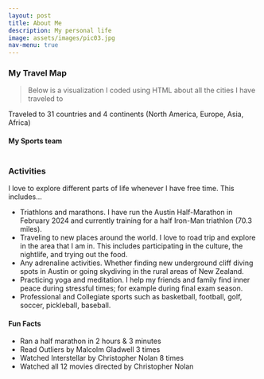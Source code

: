 ```yaml
---
layout: post
title: About Me
description: My personal life
image: assets/images/pic03.jpg
nav-menu: true
---
```


<!----------------------------------------------MAP OF TRAVELED COUNTRIES---------------------------------------------------->
<h3>My Travel Map</h3>
<blockquote>Below is a visualization I coded using HTML about all the cities I have traveled to</blockquote>
<p>Traveled to 31 countries and 4 continents (North America, Europe, Asia, Africa)</p>

<div id="map"></div>

<link rel="stylesheet" href="https://unpkg.com/leaflet/dist/leaflet.css" />
<script src="https://unpkg.com/leaflet/dist/leaflet.js"></script>
<script>
    // Initialize the map
    var map = L.map('map').setView([20, 0], 2); // Center the map at latitude 20 and longitude 0, with a zoom level of 2
    // Add OpenStreetMap tiles in English
    L.tileLayer('https://{s}.tile.openstreetmap.org/{z}/{x}/{y}.png', {
        attribution: '&copy; <a href="https://www.openstreetmap.org/copyright">OpenStreetMap</a> contributors',
        maxZoom: 18, // Set maximum zoom level
        minZoom: 2 // Set minimum zoom level
    }).addTo(map);
    // Set maximum boundaries for the map
    var southWest = L.latLng(-90, -180); // Bottom-left corner of the map
    var northEast = L.latLng(90, 180); // Top-right corner of the map
    var bounds = L.latLngBounds(southWest, northEast); // Set the map boundaries
    map.setMaxBounds(bounds); // Apply the boundaries to the map
    map.on('drag', function() {
        map.panInsideBounds(bounds, { animate: false }); // Keep the map within the boundaries while dragging
    });
    // Add markers for each country visited
    var countries = [
        {lat: 43.65107, lon: -79.347015, name: "Toronto, Canada"},
        {lat: 50.8503, lon: 4.3517, name: "Brussels, Belgium"},
        {lat: 60.1695, lon: 24.9354, name: "Helsinki, Finland"},
        {lat: 59.3293, lon: 18.0686, name: "Stockholm, Sweden"},
        {lat: 59.437, lon: 24.7536, name: "Tallinn, Estonia"},
        {lat: 10.2992, lon: -85.839, name: "Tamarindo, Costa Rica"},
        {lat: 12.0569, lon: -61.7481, name: "Saint George's, Grenada"},
        {lat: -33.8688, lon: 151.2093, name: "Sydney, Australia"},
        {lat: -45.0312, lon: 168.6626, name: "Queenstown, New Zealand"},
        {lat: 41.3851, lon: 2.1734, name: "Barcelona, Spain"},
        {lat: 41.2376, lon: 1.8055, name: "Sitges, Spain"},
        {lat: 41.3145, lon: 2.0635, name: "Viladecans, Spain"},
        {lat: 41.1189, lon: 1.2445, name: "Tarragona, Spain"},
        {lat: 38.7223, lon: -9.1393, name: "Lisboa, Portugal"},
        {lat: 41.1496, lon: -8.6109, name: "Porto, Portugal"},
        {lat: 38.8029, lon: -9.3817, name: "Sintra, Portugal"},
        {lat: 38.697, lon: -9.4215, name: "Cascais, Portugal"},
        {lat: 42.3154, lon: 1.5968, name: "La Molina, Spain"},
        {lat: 30.422, lon: -9.5595, name: "Agadir, Morocco"},
        {lat: 31.6295, lon: -7.9811, name: "Marrakech, Morocco"},
        {lat: 69.6496, lon: 18.956, name: "Tromso, Norway"},
        {lat: 55.6761, lon: 12.5683, name: "Copenhagen, Denmark"},
        {lat: 43.7102, lon: 7.262, name: "Nice, France"},
        {lat: 43.7384, lon: 7.4246, name: "Monte Carlo, Monaco"},
        {lat: 46.2044, lon: 6.1432, name: "Geneva, Switzerland"},
        {lat: 45.9237, lon: 6.8694, name: "Mont Chamonix, France"},
        {lat: 53.3498, lon: -6.2603, name: "Dublin, Ireland"},
        {lat: 53.0027, lon: -9.2896, name: "Cliffs of Moher, Lislorkan North, Ireland"},
        {lat: 53.2707, lon: -9.0568, name: "Galway, Ireland"},
        {lat: 55.2409, lon: -6.5117, name: "Giants Causeway, Northern Ireland"},
        {lat: 55.2407, lon: -6.3665, name: "Dark Hedges, Northern Ireland"},
        {lat: 54.5973, lon: -5.9301, name: "Belfast, Northern Ireland (UK)"},
        {lat: 51.5074, lon: -0.1278, name: "London, England (UK)"},
        {lat: 40.8518, lon: 14.2681, name: "Naples, Italy"},
        {lat: 40.6755, lon: 14.7209, name: "Vietri sul Mare, Italy (Amalfi Coast)"},
        {lat: 40.6826, lon: 14.7681, name: "Salerno, Italy (Amalfi coast)"},
        {lat: 40.746, lon: 14.4984, name: "Pompeii, Italy"},
        {lat: 40.8211, lon: 14.4283, name: "Mount Vesuvius, Italy"},
        {lat: 41.9028, lon: 12.4964, name: "Rome, Italy"},
        {lat: 41.9029, lon: 12.4534, name: "Vatican City, Vatican"},
        {lat: 31.95, lon: 35.9333, name: "Amman, Jordan"},
        {lat: 30.3285, lon: 35.4444, name: "Petra, Jordan"},
        {lat: 31.5, lon: 35.3333, name: "Dead Sea, Jordan"},
        {lat: 34.772, lon: 32.4293, name: "Paphos, Cyprus"},
        {lat: 34.8824, lon: 33.4914, name: "Blue Lagoon, Cyprus"},
        {lat: 40.6401, lon: 22.9444, name: "Thessaloniki"},
        {lat: 30.2672, lon: -97.7431, name: "Austin, Texas"},
        {lat: 40.7128, lon: -74.0060, name: "New York City, New York"},
        {lat: 39.7392, lon: -104.9903, name: "Denver, Colorado"},
        {lat: 37.7749, lon: -122.4194, name: "San Francisco, California"},
        {lat: 25.7617, lon: -80.1918, name: "Miami, Florida"},
        {lat: 35.7884, lon: -83.5319, name: "Dollywood, Tennessee"}
    ];    
    countries.forEach(function(country) {
        L.marker([country.lat, country.lon]).addTo(map)
            .bindPopup(country.name)
            .openPopup();
    });
</script>

<!----------------------------------------------My sports teams---------------------------------------------------->
<h4>My Sports team</h4>
<span class="image fit"><img src="{% link assets/images/pic03.jpg %}" alt="" /></span>
<div class="box alt">
	<div class="row 50% uniform">
		<div class="4u"><span class="image fit"><img src="{% link assets/images/pic08.jpg %}" alt="" /></span></div>
		<div class="4u"><span class="image fit"><img src="{% link assets/images/pic09.jpg %}" alt="" /></span></div>
		<div class="4u$"><span class="image fit"><img src="{% link assets/images/pic10.jpg %}" alt="" /></span></div>
		<!-- Break -->
		<div class="4u"><span class="image fit"><img src="{% link assets/images/pic10.jpg %}" alt="" /></span></div>
		<div class="4u"><span class="image fit"><img src="{% link assets/images/pic08.jpg %}" alt="" /></span></div>
		<div class="4u$"><span class="image fit"><img src="{% link assets/images/pic09.jpg %}" alt="" /></span></div>
		<!-- Break -->
		<div class="4u"><span class="image fit"><img src="{% link assets/images/pic09.jpg %}" alt="" /></span></div>
		<div class="4u"><span class="image fit"><img src="{% link assets/images/pic10.jpg %}" alt="" /></span></div>
		<div class="4u$"><span class="image fit"><img src="{% link assets/images/pic08.jpg %}" alt="" /></span></div>
	</div>
</div>

<!----------------------------------------------My Activities---------------------------------------------------->
<h3>Activities</h3>
<p>I love to explore different parts of life whenever I have free time. This includes...</p>
<div class="row">
    <div class="6u 12u$(small)">
        <ul>
            <li>Triathlons and marathons. I have run the Austin Half-Marathon in February 2024 and currently training for a half Iron-Man triathlon (70.3 miles).</li>
            <li>Traveling to new places around the world. I love to road trip and explore in the area that I am in. This includes participating in the culture, the nightlife, and trying out the food.</li>
            <li>Any adrenaline activities. Whether finding new underground cliff diving spots in Austin or going skydiving in the rural areas of New Zealand.</li>
            <li>Practicing yoga and meditation. I help my friends and family find inner peace during stressful times; for example during final exam season.</li>
            <li>Professional and Collegiate sports such as basketball, football, golf, soccer, pickleball, baseball.</li>
        </ul>
    </div>
</div>

<!----------------------------------------------My Activities---------------------------------------------------->
<div class="row">
	<div class="6u 12u$(small)">
		<h4>Fun Facts</h4>
		<ul class="alt">
            <li>Ran a half marathon in 2 hours & 3 minutes</li>
            <li>Read Outliers by Malcolm Gladwell 3 times</li>
            <li>Watched Interstellar by Christopher Nolan 8 times</li>
            <li>Watched all 12 movies directed by Christopher Nolan</li>
		</ul>
    </div>
</div>